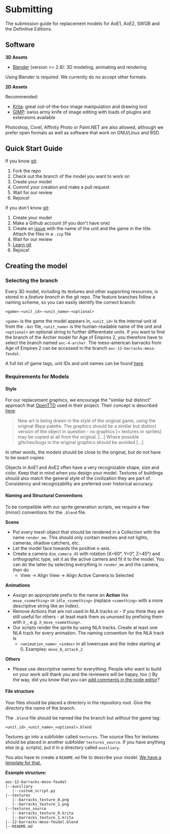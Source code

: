 # Submitting

The submission guide for replacement models for AoE1, AoE2, SWGB and the Definitive Editions.

## Software

**3D Assets**

* [Blender](https://www.blender.org/) (version >= 2.8): 3D modeling, animating and rendering

Using Blender is required. We currently do no accept other formats.

**2D Assets**

Recommended:

* [Krita](https://krita.org/): great out-of-the-box image manipulation and drawing tool
* [GIMP](https://www.gimp.org/): swiss army knife of image editing with loads of plugins and extensions available

Photoshop, Corel, Affinity Photo or Paint.NET are also allowed, although we prefer open formats as well as software that work on GNU/Linux and BSD.

## Quick Start Guide

If you know [git](https://git-scm.com/book/):

1. Fork the repo
2. Check out the branch of the model you want to work on
3. Create your model
4. Commit your creation and make a pull request
5. Wait for our review
6. Rejoice!

If you don't know [git](https://git-scm.com/book/):

1. Create your model
2. Make a Github account (if you don't have one)
3. Create an [issue](https://github.com/SFTtech/openage-data-3dmodels/issues) with the name of the unit and the game in the title. Attach the files in a `.zip` file
4. Wait for our review
5. [Learn git](https://git-scm.com/book/)
6. Rejoice!

## Creating the model

### Selecting the branch

Every 3D model, including its textures and other supporting resources, is stored in a *feature branch* in the git repo. The feature branches follow a naming scheme, so you can easily identify the correct branch:

```
<game>-<unit_id>-<unit_name>-<optional>
```

`<game>` is the game the model appears in, `<unit_id>` is the internal unit id from the `.dat` file, `<unit_name>` is the human-readable name of the unit and `<optional>` an optional string to further differentiate units. If you want to find the branch of the Archer model for Age of Empires 2, you therefore have to select the branch named `aoc-4-archer`. The meso-american barracks from Age of Empires 2 can be accessed in the branch `aoc-12-barracks-meso-feudal`.

A full list of game tags, unit IDs and unit names can be found [here](id_reference/game_tags.md).

### Requirements for Models

#### Style

For our replacement graphics, we encourage the "similar but distinct" approach that [OpenTTD](https://www.openttd.org/) used in their project. Their concept is described [here](https://wiki.openttd.org/Graphics_Replacement#Artwork):

> New art is being drawn in the style of the original game, using the original 8bpp palette. The graphics should be a similar but distinct version of the object in question - no graphics [= textures or sprites] may be copied at all from the original. [...] Where possible glitches/bugs in the original graphics should be avoided [...]

In other words, the models should be close to the original, but do not have to be exact copies.

Objects in AoE1 and AoE2 often have a very recognizable shape, size and color. Keep that in mind when you design your model. Textures of buildings should also match the general style of the civilization they are part of. Consistency and recognizability are preferred over historical accuracy.

#### Naming and Structural Conventions

To be compatible with our sprite generation scripts, we require a few (minor) conventions for the `.blend` file.

**Scene**

* Put every mesh object that should be rendered in a Collection with the name `render_me`. This should only contain meshes and not lights, cameras, shadow catchers, etc.
* Let the model face towards the positive x-axis.
* Create a camera `dim_camera_45` with rotation (X=60°, Y=0°, Z=45°) and orthographic type, set it as the active camera and fit it to the model. You can do the latter by selecting everything in `render_me` and the camera, then do
  * View -> Align View -> Align Active Camera to Selected

**Animations**

* Assign an appropriate prefix to the name an **Action** like `move_<something>` or `idle_<something>` (replace `<something>` with a more descriptive string like an index).
* Remove Actions that are not used in NLA tracks or - if you think they are still useful for others - at least mark them as ununsed by prefixing them with `X_`, e.g. `X_move_<something>`.
* Our scripts render the sprite by using NLA tracks. Create at least one NLA track for every animation. The naming convention for the NLA track is
  * `<animation_name>_<index>` in all lowercase and the index starting at 0. Examples: `move_0`, `attack_2`

**Others**

* Please use descriptive names for everything. People who want to build on your work will thank you and the reviewers will be happy, too :) By the way, did you know that you can [add comments in the node editor](http://web.archive.org/web/20190914181655/https://blender.stackexchange.com/questions/7825/is-there-a-way-to-make-comments-in-the-node-editor/32842#32842)?


#### File structure

Your files should be placed a directory in the repository root. Give the directory the name of the branch.

The `.blend` file should be named like the branch but *without* the game tag:

```
<unit_id>_<unit_name>_<optional>.blend
```

Textures go into a subfolder called `textures`. The source files for textures should be placed in another subfolder `textures_source`. If you have anything else (e.g. scripts), put it in a directory called `auxiliary`.

You also have to create a `README.md` file to describe your model. [We have a template for that.](readme_template/template.md)

**Example structure:**

```
aoc-12-barracks-meso-feudal
|--auxiliary
   |--custom_script.py
|--textures
   |--barracks_texture_0.png
   |--barracks_texture_1.png
|--textures_source
   |--barracks_texture_0.krita
   |--barracks_texture_1.krita
|--12-barracks-meso-feudal.blend
|--README.md
```

